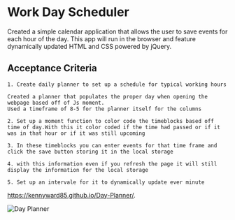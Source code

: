 # Work Day Scheduler

Created a simple calendar application that allows the user to save events for each hour of the day. This app will run in the browser and feature dynamically updated HTML and CSS powered by jQuery.


## Acceptance Criteria

```
1. Create daily planner to set up a schedule for typical working hours 

Created a planner that populates the proper day when opening the webpage based off of Js moment.
Used a timeframe of 8-5 for the planner itself for the columns 

2. Set up a moment function to color code the timeblocks based off time of day.With this it color coded if the time had passed or if it was in that hour or if it was still upcoming 

3. In these timeblocks you can enter events for that time frame and click the save button storing it in the local storage

4. with this information even if you refresh the page it will still display the information for the local storage 

5. Set up an intervale for it to dynamically update ever minute 
```


https://kennyward85.github.io/Day-Planner/.

![Day Planner](https://user-images.githubusercontent.com/66036794/85795473-ec8f0b00-b6fd-11ea-967a-21d62a832af0.png)

